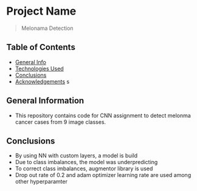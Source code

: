 # Project Name
> Melonama Detection


## Table of Contents
* [General Info](#general-information)
* [Technologies Used](#technologies-used)
* [Conclusions](#conclusions)
* [Acknowledgements](#acknowledgements)
s
<!-- You can include any other section that is pertinent to your problem -->

## General Information
- This repository contains code for CNN assignment to detect melonma cancer cases from 9 image classes.

<!-- You don't have to answer all the questions - just the ones relevant to your project. -->

## Conclusions
- By using NN with custom layers, a model is build
- Due to class imbalances, the model was underpredicting
- To correct class imbalances, augmentor library is used
- Drop out rate of 0.2 and adam optimizer learning rate are used among other hyperparamter

